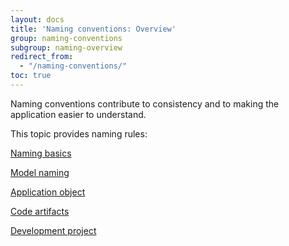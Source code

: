 ```yaml
---
layout: docs
title: 'Naming conventions: Overview'
group: naming-conventions
subgroup: naming-overview
redirect_from:
  - "/naming-conventions/"
toc: true
---
```


Naming conventions contribute to consistency and to making the application easier to understand.

This topic provides naming rules:

[Naming basics](naming-bacics)

[Model naming](model-naming)

[Application object](/naming-conventions/application-objects/overview)

[Code artifacts](/naming-conventions/code-artifacts/overview)

[Development project](development-project)

